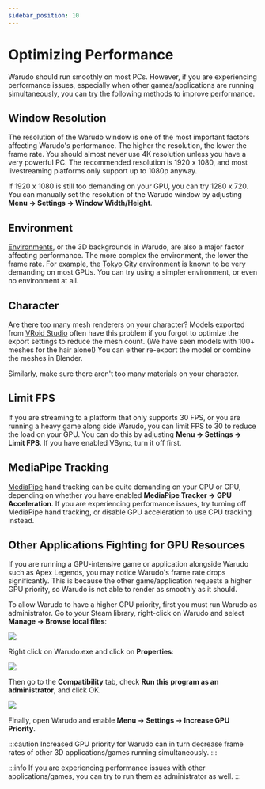 ```yaml
---
sidebar_position: 10
---
```


# Optimizing Performance

Warudo should run smoothly on most PCs. However, if you are experiencing performance issues, especially when other games/applications are running simultaneously, you can try the following methods to improve performance.

## Window Resolution

The resolution of the Warudo window is one of the most important factors affecting Warudo's performance. The higher the resolution, the lower the frame rate. You should almost never use 4K resolution unless you have a very powerful PC. The recommended resolution is 1920 x 1080, and most livestreaming platforms only support up to 1080p anyway.

If 1920 x 1080 is still too demanding on your GPU, you can try 1280 x 720. You can manually set the resolution of the Warudo window by adjusting **Menu → Settings → Window Width/Height**.

## Environment

[Environments](../assets/environment), or the 3D backgrounds in Warudo, are also a major factor affecting performance. The more complex the environment, the lower the frame rate. For example, the [Tokyo City](https://steamcommunity.com/sharedfiles/filedetails/?id=3004012790) environment is known to be very demanding on most GPUs. You can try using a simpler environment, or even no environment at all.

## Character

Are there too many mesh renderers on your character? Models exported from [VRoid Studio](https://vroid.com/en/studio) often have this problem if you forgot to optimize the export settings to reduce the mesh count. (We have seen models with 100+ meshes for the hair alone!) You can either re-export the model or combine the meshes in Blender.

Similarly, make sure there aren't too many materials on your character.

## Limit FPS

If you are streaming to a platform that only supports 30 FPS, or you are running a heavy game along side Warudo, you can limit FPS to 30 to reduce the load on your GPU. You can do this by adjusting **Menu → Settings → Limit FPS**. If you have enabled VSync, turn it off first.

## MediaPipe Tracking

[MediaPipe](../mocap/mediapipe) hand tracking can be quite demanding on your CPU or GPU, depending on whether you have enabled **MediaPipe Tracker → GPU Acceleration**. If you are experiencing performance issues, try turning off MediaPipe hand tracking, or disable GPU acceleration to use CPU tracking instead.

## Other Applications Fighting for GPU Resources

If you are running a GPU-intensive game or application alongside Warudo such as Apex Legends, you may notice Warudo's frame rate drops significantly. This is because the other game/application requests a higher GPU priority, so Warudo is not able to render as smoothly as it should.

To allow Warudo to have a higher GPU priority, first you must run Warudo as administrator. Go to your Steam library, right-click on Warudo and select **Manage → Browse local files**:

![](/doc-img/zh-faq-1.webp)

Right click on Warudo.exe and click on **Properties**:

![](/doc-img/zh-faq-2.webp)

Then go to the **Compatibility** tab, check **Run this program as an administrator**, and click OK.

![](/doc-img/en-performance-1.png)

Finally, open Warudo and enable **Menu → Settings → Increase GPU Priority**.

:::caution
Increased GPU priority for Warudo can in turn decrease frame rates of other 3D applications/games running simultaneously.
:::

:::info
If you are experiencing performance issues with other applications/games, you can try to run them as administrator as well.
:::
